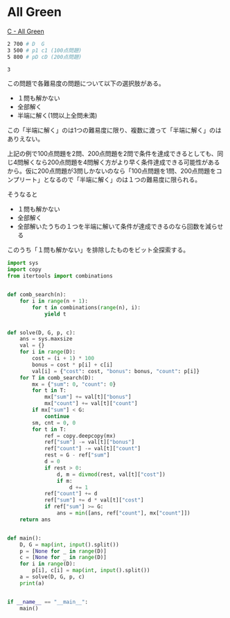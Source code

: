 # All Green

[C - All Green](https://atcoder.jp/contests/abc104/tasks/abc104_c)

```bash
2 700 # D  G
3 500 # p1 c1 (100点問題)
5 800 # pD cD (200点問題)
```

```bash
3
```

この問題で各難易度の問題について以下の選択肢がある。

- １問も解かない
- 全部解く
- 半端に解く(1問以上全問未満)

この「半端に解く」のは1つの難易度に限り、複数に渡って「半端に解く」のはありえない。

上記の例で100点問題を2問、200点問題を2問で条件を達成できるとしても、同じ4問解くなら200点問題を4問解く方がより早く条件達成できる可能性があるから。仮に200点問題が3問しかないのなら「100点問題を1問、200点問題をコンプリート」となるので「半端に解く」のは１つの難易度に限られる。

そうなると

- １問も解かない
- 全部解く
- 全部解いたうちの１つを半端に解いて条件が達成できるのなら回数を減らせる

このうち「１問も解かない」を排除したものをビット全探索する。

```python
import sys
import copy
from itertools import combinations


def comb_search(n):
    for i in range(n + 1):
        for t in combinations(range(n), i):
            yield t


def solve(D, G, p, c):
    ans = sys.maxsize
    val = {}
    for i in range(D):
        cost = (i + 1) * 100
        bonus = cost * p[i] + c[i]
        val[i] = {"cost": cost, "bonus": bonus, "count": p[i]}
    for T in comb_search(D):
        mx = {"sum": 0, "count": 0}
        for t in T:
            mx["sum"] += val[t]["bonus"]
            mx["count"] += val[t]["count"]
        if mx["sum"] < G:
            continue
        sm, cnt = 0, 0
        for t in T:
            ref = copy.deepcopy(mx)
            ref["sum"] -= val[t]["bonus"]
            ref["count"] -= val[t]["count"]
            rest = G - ref["sum"]
            d = 0
            if rest > 0:
                d, m = divmod(rest, val[t]["cost"])
                if m:
                    d += 1
            ref["count"] += d
            ref["sum"] += d * val[t]["cost"]
            if ref["sum"] >= G:
                ans = min([ans, ref["count"], mx["count"]])
    return ans


def main():
    D, G = map(int, input().split())
    p = [None for _ in range(D)]
    c = [None for _ in range(D)]
    for i in range(D):
        p[i], c[i] = map(int, input().split())
    a = solve(D, G, p, c)
    print(a)


if __name__ == "__main__":
    main()
```
